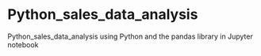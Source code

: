 # Python_sales_data_analysis
Python_sales_data_analysis using Python and the pandas library in Jupyter notebook 
